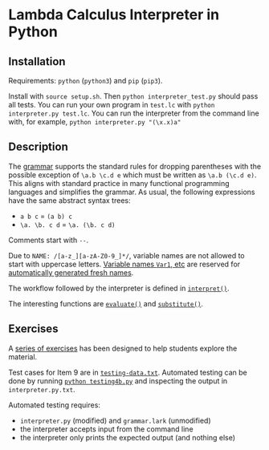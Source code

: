 # Lambda Calculus Interpreter in Python

## Installation

Requirements: `python` (`python3`) and `pip` (`pip3`).

Install with `source setup.sh`. Then `python interpreter_test.py` should pass all tests. You can run your own program in `test.lc` with `python interpreter.py test.lc`. You can run the interpreter from the command line with, for example, `python interpreter.py "(\x.x)a"`

## Description

The [grammar](https://codeberg.org/alexhkurz/lambdaC-2024/src/branch/main/grammar.lark) supports the standard rules for dropping parentheses with the possible exception of `\a.b \c.d e` which must be written as `\a.b (\c.d e)`. This aligns with standard practice in many functional programming languages and simplifies the grammar. As usual, the following expressions have the same abstract syntax trees:

  - `a b c` = `(a b) c`
  - `\a. \b. c d` = `\a. (\b. c d)`
  
Comments start with `--`.

Due to `NAME: /[a-z_][a-zA-Z0-9_]*/`, variable names are not allowed to start with uppercase letters. [Variable names `Var1`, etc](https://codeberg.org/alexhkurz/lambdaC-2024/src/commit/ee711e80c2c240226f8a1f551b68d68c63431f01/interpreter.py#L61) are reserved for [automatically generated fresh names](https://codeberg.org/alexhkurz/lambdaC-2024/src/commit/ee711e80c2c240226f8a1f551b68d68c63431f01/interpreter.py#L54-L61).

The workflow followed by the interpreter is defined in [`interpret()`](https://codeberg.org/alexhkurz/lambdaC-2024/src/commit/51a84c820052219a6ce9b7f221cf03db9bd02b0b/interpreter.py#L9-L14).

The interesting functions are [`evaluate()`](https://codeberg.org/alexhkurz/lambdaC-2024/src/commit/483feda11b3f9fbf52f8a5d932e37c0a0560a309/interpreter.py#L37-L50) and [`substitute()`](https://codeberg.org/alexhkurz/lambdaC-2024/src/commit/49ad646b3f1f025c44eeec144cc5c6f5194faac2/interpreter.py#L66-L83).

## Exercises

A [series of exercises](https://hackmd.io/@alexhkurz/S1R1F6_1yx) has been designed to help students explore the material.

Test cases for Item 9 are in [`testing-data.txt`](https://codeberg.org/alexhkurz/lambdaC-2024/src/branch/main/testing-data.txt). Automated testing can be done by running [`python testing4b.py`](https://codeberg.org/alexhkurz/testing-python-programs/src/branch/main/testing4b.py) and inspecting the output in `interpreter.py.txt`. 

Automated testing requires:
- `interpreter.py` (modified) and `grammar.lark` (unmodified)
-  the interpreter accepts input from the command line
-  the interpreter only prints the expected output (and nothing else)

